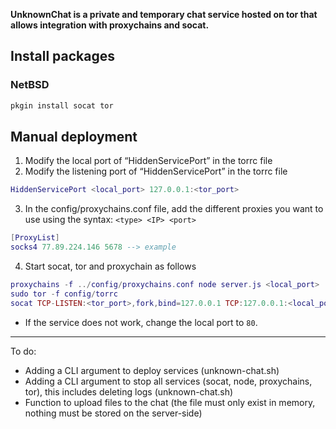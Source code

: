 **UnknownChat is a private and temporary chat service hosted on tor that allows integration with proxychains and socat.**

## Install packages
### NetBSD
```ruby
pkgin install socat tor
```

## Manual deployment

1. Modify the local port of “HiddenServicePort” in the torrc file
2. Modify the listening port of “HiddenServicePort” in the torrc file
```lua
HiddenServicePort <local_port> 127.0.0.1:<tor_port>
```
3. In the config/proxychains.conf file, add the different proxies you want to use using the syntax: `<type> <IP> <port>`
```lua
[ProxyList]
socks4 77.89.224.146 5678 --> example
```
4. Start socat, tor and proxychain as follows
```lua
proxychains -f ../config/proxychains.conf node server.js <local_port>
sudo tor -f config/torrc
socat TCP-LISTEN:<tor_port>,fork,bind=127.0.0.1 TCP:127.0.0.1:<local_port>
```

- If the service does not work, change the local port to `80`.
--- 
To do:

- Adding a CLI argument to deploy services (unknown-chat.sh)
- Adding a CLI argument to stop all services (socat, node, proxychains, tor), this includes deleting logs (unknown-chat.sh)
- Function to upload files to the chat (the file must only exist in memory, nothing must be stored on the server-side)
